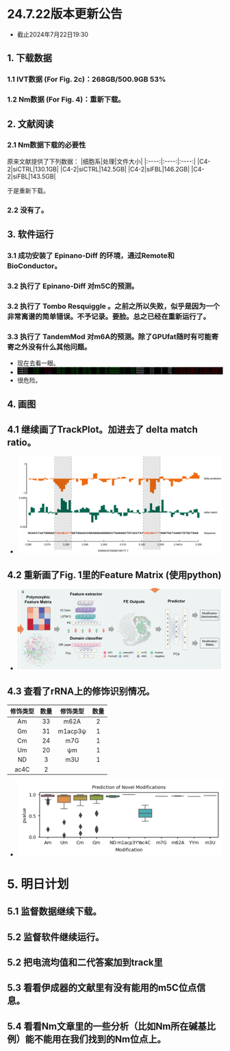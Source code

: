 # 24.7.22版本更新公告
- 截止2024年7月22日19:30

## 1. 下载数据

### 1.1 IVT数据 (For Fig. 2c)：**268GB**/500.9GB    53%
### 1.2 Nm数据 (For Fig. 4)：重新下载。

## 2. 文献阅读

### 2.1 Nm数据下载的必要性
原来文献提供了下列数据：
|细胞系|处理|文件大小|
|:----:|:----:|:----:|
|C4-2|siCTRL|130.1GB|
|C4-2|siCTRL|142.5GB|
|C4-2|siFBL|146.2GB|
|C4-2|siFBL|143.5GB|

于是重新下载。

### 2.2 没有了。

## 3. 软件运行

### 3.1 成功安装了 Epinano-Diff 的环境，通过Remote和BioConductor。

### 3.2 执行了 Epinano-Diff 对m5C的预测。

### 3.2 执行了 Tombo Resquiggle 。之前之所以失败，似乎是因为一个非常离谱的简单错误。不予记录。要脸。总之已经在重新运行了。

### 3.3 执行了 TandemMod 对m6A的预测。除了GPUfat随时有可能寄寄之外没有什么其他问题。
- 现在去看一眼。
- ![很危险。](./240722/Snipaste_2024-07-22_19-26-41.png)
- 很危险。


## 4. 画图

## 4.1 继续画了TrackPlot。加进去了 delta match ratio。
- ![trackplot 半成品](./240722/Snipaste_2024-07-22_19-49-29.png)

## 4.2 重新画了Fig. 1里的Feature Matrix (使用python)
- ![Fig. 1](./240722/Snipaste_2024-07-22_19-53-00.png)

## 4.3 查看了rRNA上的修饰识别情况。
|修饰类型|数量|修饰类型|数量
|:----:|:----:|:----:|:----:|
|Am|33|m62A|2|
|Gm|31|m1acp3ψ|1|
|Cm|24|m7G|1|
|Um|20|ψm|1|
|ND|3|m3U|1|
|ac4C|2|||


- ![一些核糖体上的未知的修饰](./240722/Snipaste_2024-07-22_20-21-06.png)


# 5. 明日计划

## 5.1 监督数据继续下载。
## 5.2 监督软件继续运行。
## 5.2 把电流均值和二代答案加到track里
## 5.3 看看伊成器的文献里有没有能用的m5C位点信息。
## 5.4 看看Nm文章里的一些分析（比如Nm所在碱基比例）能不能用在我们找到的Nm位点上。
